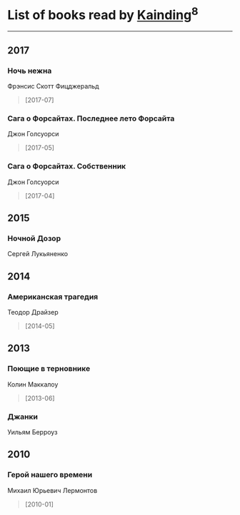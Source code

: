 # List of books read by [Kainding](https://plus.google.com/102220567175253488762)<sup>8</sup>
---

## 2017

### Ночь нежна
Фрэнсис Скотт Фицджеральд
> [2017-07] 


### Сага о Форсайтах. Последнее лето Форсайта
Джон Голсуорси
> [2017-05] 


### Сага о Форсайтах. Собственник
Джон Голсуорси
> [2017-04] 



## 2015

### Ночной Дозор
Сергей Лукьяненко



## 2014

### Американская трагедия
Теодор Драйзер
> [2014-05] 



## 2013

### Поющие в терновнике
Колин Маккалоу
> [2013-06] 


### Джанки
Уильям Берроуз



## 2010

### Герой нашего времени
Михаил Юрьевич Лермонтов
> [2010-01] 



